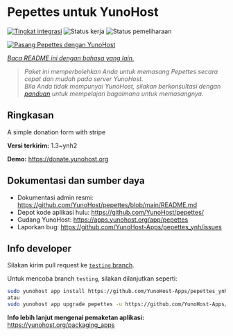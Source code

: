 <!--
N.B.: README ini dibuat secara otomatis oleh <https://github.com/YunoHost/apps/tree/master/tools/readme_generator>
Ini TIDAK boleh diedit dengan tangan.
-->

# Pepettes untuk YunoHost

[![Tingkat integrasi](https://apps.yunohost.org/badge/integration/pepettes)](https://ci-apps.yunohost.org/ci/apps/pepettes/)
![Status kerja](https://apps.yunohost.org/badge/state/pepettes)
![Status pemeliharaan](https://apps.yunohost.org/badge/maintained/pepettes)

[![Pasang Pepettes dengan YunoHost](https://install-app.yunohost.org/install-with-yunohost.svg)](https://install-app.yunohost.org/?app=pepettes)

*[Baca README ini dengan bahasa yang lain.](./ALL_README.md)*

> *Paket ini memperbolehkan Anda untuk memasang Pepettes secara cepat dan mudah pada server YunoHost.*  
> *Bila Anda tidak mempunyai YunoHost, silakan berkonsultasi dengan [panduan](https://yunohost.org/install) untuk mempelajari bagaimana untuk memasangnya.*

## Ringkasan

A simple donation form with stripe

**Versi terkirim:** 1.3~ynh2

**Demo:** <https://donate.yunohost.org>
## Dokumentasi dan sumber daya

- Dokumentasi admin resmi: <https://github.com/YunoHost/pepettes/blob/main/README.md>
- Depot kode aplikasi hulu: <https://github.com/YunoHost/pepettes/>
- Gudang YunoHost: <https://apps.yunohost.org/app/pepettes>
- Laporkan bug: <https://github.com/YunoHost-Apps/pepettes_ynh/issues>

## Info developer

Silakan kirim pull request ke [`testing` branch](https://github.com/YunoHost-Apps/pepettes_ynh/tree/testing).

Untuk mencoba branch `testing`, silakan dilanjutkan seperti:

```bash
sudo yunohost app install https://github.com/YunoHost-Apps/pepettes_ynh/tree/testing --debug
atau
sudo yunohost app upgrade pepettes -u https://github.com/YunoHost-Apps/pepettes_ynh/tree/testing --debug
```

**Info lebih lanjut mengenai pemaketan aplikasi:** <https://yunohost.org/packaging_apps>
